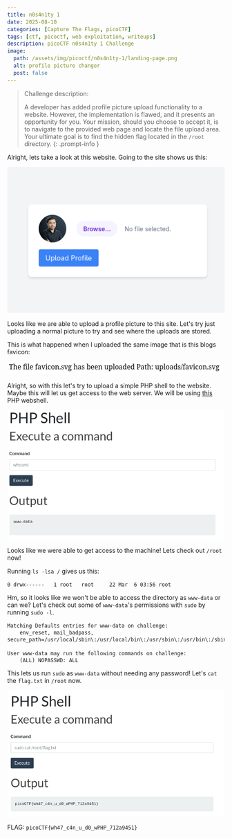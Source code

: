 ```yaml
---
title: n0s4n1ty 1
date: 2025-08-10
categories: [Capture The Flags, picoCTF]
tags: [ctf, picoctf, web exploitation, writeups]
description: picoCTF n0s4n1ty 1 Challenge
image:
  path: /assets/img/picoctf/n0s4n1ty-1/landing-page.png
  alt: profile picture changer
  post: false
---
```



> Challenge description:
>
>A developer has added profile picture upload functionality to a website. However, the implementation is flawed, and it presents an opportunity for you. Your mission, should you choose to accept it, is to navigate to the provided web page and locate the file upload area. Your ultimate goal is to find the hidden flag located in the `/root` directory.
{: .prompt-info }

Alright, lets take a look at this website. Going to the site shows us this:

![the landing page](/assets/img/picoctf/n0s4n1ty-1/landing-page.png)

Looks like we are able to upload a profile picture to this site. Let's try just uploading a normal picture to try and see where the uploads are stored.

This is what happened when I uploaded the same image that is this blogs favicon:

![upload path](/assets/img/picoctf/n0s4n1ty-1/file-path.png)

Alright, so with this let's try to upload a simple PHP shell to the website. Maybe this will let us get access to the web server. We will be using [this](https://github.com/JohnTroony/php-webshells/blob/master/Collection/Simple-Webshell.php) PHP webshell.

![pwned](/assets/img/picoctf/n0s4n1ty-1/initial-access.png)

Looks like we were able to get access to the machine! Lets check out `/root` now!

Running `ls -lsa /` gives us this:

```terminal
0 drwx------   1 root   root     22 Mar  6 03:56 root
```

Hm, so it looks like we won't be able to access the directory as `www-data` or can we? Let's check out some of `www-data`'s permissions with `sudo` by running `sudo -l`.

```terminal
Matching Defaults entries for www-data on challenge:
    env_reset, mail_badpass, secure_path=/usr/local/sbin\:/usr/local/bin\:/usr/sbin\:/usr/bin\:/sbin\:/bin

User www-data may run the following commands on challenge:
    (ALL) NOPASSWD: ALL
```

This lets us run `sudo` as `www-data` without needing any password! Let's `cat` the `flag.txt` in `/root` now.


![the flag](/assets/img/picoctf/n0s4n1ty-1/flag.png)


FLAG: `picoCTF{wh47_c4n_u_d0_wPHP_712a9451}`